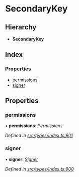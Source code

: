 # SecondaryKey

## Hierarchy

* **SecondaryKey**

## Index

### Properties

* [permissions](secondarykey.md#permissions)
* [signer](secondarykey.md#signer)

## Properties

### permissions

• **permissions**: _Permissions_

_Defined in_ [_src/types/index.ts:901_](https://github.com/PolymathNetwork/polymesh-sdk/blob/56921667/src/types/index.ts#L901)

### signer

• **signer**: [_Signer_](../globals.md#signer)

_Defined in_ [_src/types/index.ts:900_](https://github.com/PolymathNetwork/polymesh-sdk/blob/56921667/src/types/index.ts#L900)


